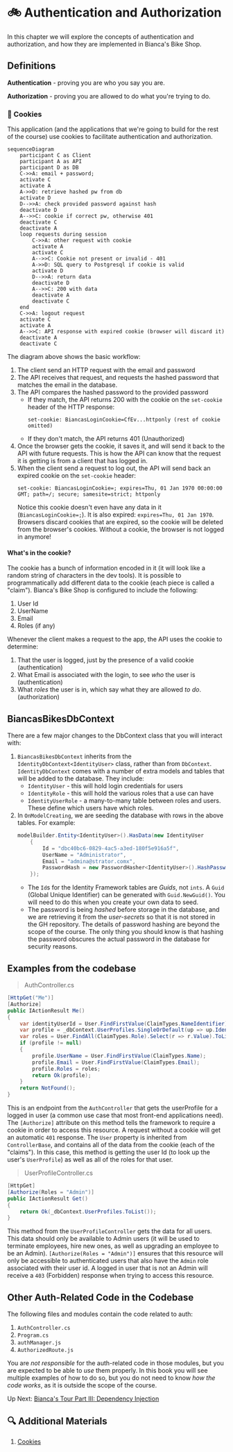 # :bike: Authentication and Authorization
In this chapter we will explore the concepts of authentication and authorization, and how they are implemented in Bianca's Bike Shop.

## Definitions

**Authentication** - proving you are who you say you are.

**Authorization** - proving you are allowed to do what you're trying to do.

### :cookie: Cookies
This application (and the applications that we're going to build for the rest of the course) use cookies to facilitate authentication and authorization. 
``` mermaid
sequenceDiagram
    participant C as Client
    participant A as API
    participant D as DB
    C->>A: email + password;
    activate C
    activate A
    A->>D: retrieve hashed pw from db
    activate D
    D-->>A: check provided password against hash
    deactivate D
    A-->>C: cookie if correct pw, otherwise 401
    deactivate C
    deactivate A
    loop requests during session
        C->>A: other request with cookie
        activate A
        activate C
        A-->>C: Cookie not present or invalid - 401
        A->>D: SQL query to Postgresql if cookie is valid
        activate D
        D-->>A: return data
        deactivate D
        A-->>C: 200 with data
        deactivate A
        deactivate C
    end
    C->>A: logout request
    activate C
    activate A
    A-->>C: API response with expired cookie (browser will discard it)
    deactivate A
    deactivate C
```

The diagram above shows the basic workflow:
1. The client send an HTTP request with the email and password
1. The API receives that request, and requests the hashed password that matches the email in the database. 
1. The API compares the hashed password to the provided password
    - If they match, the API returns 200 with the cookie on the `set-cookie` header of the HTTP response:
        ```
        set-cookie: BiancasLoginCookie=CfEv...httponly (rest of cookie omitted)
        ```
    - If they don't match, the API returns 401 (Unauthorized)
1. Once the browser gets the cookie, it saves it, and will send it back to the API with future requests. This is how the API can know that the request it is getting is from a client that has logged in. 
1. When the client send a request to log out, the API will send back an expired cookie on the `set-cookie` header:
    ```
    set-cookie: BiancasLoginCookie=; expires=Thu, 01 Jan 1970 00:00:00 GMT; path=/; secure; samesite=strict; httponly
    ```
     Notice this cookie doesn't even have any data in it (`BiancasLoginCookie=;`). It is also expired: `expires=Thu, 01 Jan 1970`. Browsers discard cookies that are expired, so the cookie will be deleted from the browser's cookies. Without a cookie, the browser is not logged in anymore!

#### What's in the cookie?
The cookie has a bunch of information encoded in it (it will look like a random string of characters in the dev tools). It is possible to programmatically add different data to the cookie (each piece is called a "claim"). Bianca's Bike Shop is configured to include the following:
1. User Id
1. UserName
1. Email
1. Roles (if any)

Whenever the client makes a request to the app, the API uses the cookie to determine:
1. That the user is logged, just by the presence of a valid cookie (authentication)
1. What Email is associated with the login, to see _who_ the user is (authentication)
1. What _roles_ the user is in, which say what they are allowed _to do_.  (authorization)

## BiancasBikesDbContext
There are a few major changes to the DbContext class that you will interact with:
1. `BiancasBikesDbContext` inherits from the `IdentityDbContext<IdentityUser>` class, rather than from `DbContext`. `IdentityDbContext` comes with a number of extra models and tables that will be added to the database. They include:
    - `IdentityUser` - this will hold login credentials for users
    - `IdentityRole` - this will hold the various roles that a use can have
    - `IdentityUserRole` - a many-to-many table between roles and users. These define which users have which roles. 
1. In `OnModelCreating`, we are seeding the database with rows in the above tables. For example:
    ``` csharp
    modelBuilder.Entity<IdentityUser>().HasData(new IdentityUser
        {
            Id = "dbc40bc6-0829-4ac5-a3ed-180f5e916a5f",
            UserName = "Administrator",
            Email = "admina@strator.comx",
            PasswordHash = new PasswordHasher<IdentityUser>().HashPassword(null, _configuration["AdminPassword"])
        });
    ```
    - The `Id`s for the Identity Framework tables are _Guids_, not `ints`. A `Guid` (Global Unique Identifier) can be generated with `Guid.NewGuid()`. You will need to do this when you create your own data to seed. 
    - The password is being _hashed_ before storage in the database, and we are retrieving it from the _user-secrets_ so that it is not stored in the GH repository. The details of password hashing are beyond the scope of the course. The only thing you should know is that hashing the password obscures the actual password in the database for security reasons. 

## Examples from the codebase
> AuthController.cs
``` csharp
[HttpGet("Me")]
[Authorize]
public IActionResult Me()
{
    var identityUserId = User.FindFirstValue(ClaimTypes.NameIdentifier);
    var profile = _dbContext.UserProfiles.SingleOrDefault(up => up.IdentityUserId == identityUserId);
    var roles = User.FindAll(ClaimTypes.Role).Select(r => r.Value).ToList();
    if (profile != null)
    {
        profile.UserName = User.FindFirstValue(ClaimTypes.Name);
        profile.Email = User.FindFirstValue(ClaimTypes.Email);
        profile.Roles = roles;
        return Ok(profile);
    }
    return NotFound();
}
```
This is an endpoint from the `AuthController` that gets the userProfile for a logged in user (a common use case that most front-end applications need). The `[Authorize]` attribute on this method tells the framework to require a cookie in order to access this resource. A request without a cookie will get an automatic `401` response. The `User` property is inherited from `ControllerBase`, and contains all of the data from the cookie (each of the "claims"). In this case, this method is getting the user Id (to look up the user's `UserProfile`) as well as all of the roles for that user.

> UserProfileController.cs
``` csharp
[HttpGet]
[Authorize(Roles = "Admin")]
public IActionResult Get()
{
    return Ok(_dbContext.UserProfiles.ToList());
}
```
This method from the `UserProfileController` gets the data for all users. This data should only be available to Admin users (it will be used to terminate employees, hire new ones, as well as upgrading an employee to be an Admin). `[Authorize(Roles = "Admin")]` ensures that this resource will only be accessible to authenticated users that also have the `Admin` role associated with their user id. A logged in user that is not an Admin will receive a `403` (Forbidden) response when trying to access this resource.

## Other Auth-Related Code in the Codebase
The following files and modules contain the code related to auth:
1. `AuthController.cs`
1. `Program.cs`
1. `authManager.js`
1. `AuthorizedRoute.js`

You are _not responsible_ for the auth-related code in those modules, but you are expected to be able to _use_ them properly. In this book you will see multiple examples of how to do so, but you do not need to know _how the code works_, as it is outside the scope of the course.

Up Next: [Bianca's Tour Part III: Dependency Injection](./biancas-dependency-injection.md)

## 🔍 Additional Materials

1. [Cookies](https://developer.mozilla.org/en-US/docs/Web/HTTP/Cookies)